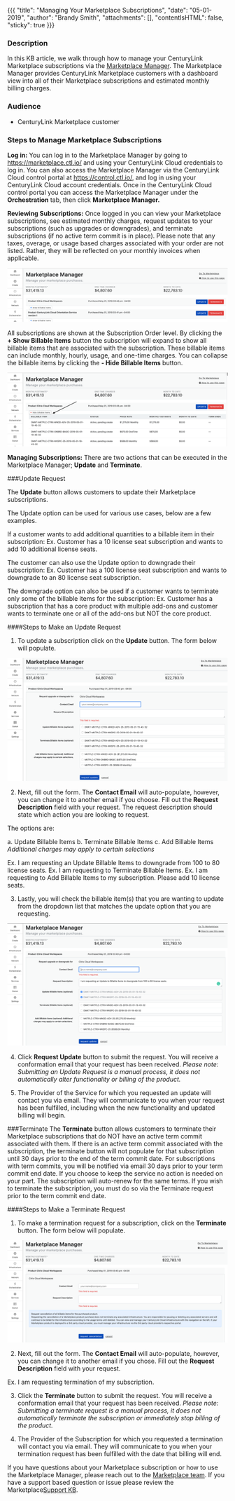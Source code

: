 {{{
"title": "Managing Your Marketplace Subscriptions",
"date": "05-01-2019",
"author": "Brandy Smith",
"attachments": [],
"contentIsHTML": false,
"sticky": true
}}}

### Description
In this KB article, we walk through how to manage your CenturyLink Marketplace subscriptions via the [Marketplace Manager](https://marketplace.ctl.io/). The Marketplace Manager provides CenturyLink Marketplace customers with a dashboard view into all of their Marketplace subscriptions and estimated monthly billing charges.

### Audience

* CenturyLink Marketplace customer

### Steps to Manage Marketplace Subscriptions

**Log in:** You can log in to the Marketplace Manager by going to https://marketplace.ctl.io/ and using your CenturyLink Cloud credentials to log in. You can also access the Marketplace Manager via the CenturyLink Cloud control portal at https://control.ctl.io/, and log in using your CenturyLink Cloud account credentials. Once in the CenturyLink Cloud control portal you can access the Marketplace Manager under the **Orchestration** tab, then click **Marketplace Manager.**

**Reviewing Subscriptions:** Once logged in you can view your Marketplace subscriptions, see estimated monthly charges, request updates to your subscriptions (such as upgrades or downgrades), and terminate subscriptions (if no active term commit is in place). Please note that any taxes, overage, or usage based charges associated with your order are not listed. Rather, they will be reflected on your monthly invoices when applicable.

  ![Marketplace Manager1](../../images/MM1.png)

All subscriptions are shown at the Subscription Order level. By clicking the **+ Show Billable Items** button the subscription will expand to show all billable items that are associated with the subscription. These billable items can include monthly, hourly, usage, and one-time charges. You can collapse the billable items by clicking the **- Hide Billable Items** button.

  ![Marketplace Manager2](../../images/MM2.png)

**Managing Subscriptions:** There are two actions that can be executed in the Marketplace Manager; **Update** and **Terminate**.

###Update Request

The **Update** button allows customers to update their Marketplace subscriptions.

The Update option can be used for various use cases, below are a few examples.  

If a customer wants to add additional quantities to a billable item in their subscription:
Ex. Customer has a 10 license seat subscription and wants to add 10 additional license seats.

The customer can also use the Update option to downgrade their subscription:
Ex. Customer has a 100 license seat subscription and wants to downgrade to an 80 license seat subscription.

The downgrade option can also be used if a customer wants to terminate only some of the billable items for the subscription:
Ex. Customer has a subscription that has a core product with multiple add-ons and customer wants to terminate one or all of the add-ons but NOT the core product.

####Steps to Make an Update Request

1. To update a subscription click on the **Update** button. The form below will populate.

  ![Marketplace Manager3](../../images/MM3.png)

2. Next, fill out the form. The **Contact Email** will auto-populate, however, you can change it to another email if you choose.
Fill out the **Request Description** field with your request. The request description should state which action you are looking to request.

The options are:

a. Update Billable Items
b. Terminate Billable Items
c. Add Billable Items *Additional charges may apply to certain selections*

Ex. I am requesting an Update Billable Items to downgrade from 100 to 80 license seats.
Ex. I am requesting to Terminate Billable Items.
Ex. I am requesting to Add Billable Items to my subscription. Please add 10 license seats.

3. Lastly, you will check the billable item(s) that you are wanting to update from the dropdown list that matches the update option that you are requesting.

  ![Marketplace Manager4](../../images/MM4.png)

4. Click **Request Update** button to submit the request. You will receive a conformation email that your request has been received. *Please note: Submitting an Update Request is a manual process, it does not automatically alter functionality or billing of the product.*

5. The Provider of the Service for which you requested an update will contact you via email. They will communicate to you when your request has been fulfilled, including when the new functionality and updated billing will begin.

###Terminate
The **Terminate** button allows customers to terminate their Marketplace subscriptions that do NOT have an active term commit associated with them. If there is an active term commit associated with the subscription, the terminate button will not populate for that subscription until 30 days prior to the end of the term commit date. For subscriptions with term commits, you will be notified via email 30 days prior to your term commit end date. If you choose to keep the service no action is needed on your part. The subscription will auto-renew for the same terms. If you wish to terminate the subscription, you must do so via the Terminate request prior to the term commit end date.

####Steps to Make a Terminate Request

1. To make a termination request for a subscription, click on the **Terminate** button. The form below will populate.

  ![Marketplace Manager5](../../images/MM5.png)

2. Next, fill out the form. The **Contact Email** will auto-populate, however, you can change it to another email if you chose.
Fill out the **Request Description** field with your request.

Ex. I am requesting termination of my subscription.

3. Click the **Terminate** button to submit the request. You will receive a conformation email that your request has been received. *Please note: Submitting a terminate request is a manual process, it does not automatically terminate the subscription or immediately stop billing of the product.*

5. The Provider of the Subscription for which you requested a termination will contact you via email. They will communicate to you when your termination request has been fulfilled with the date that billing will end.

If you have questions about your Marketplace subscription or how to use the Marketplace Manager, please reach out to the [Marketplace team](mailto:Marketplace@centurylink.com). If you have a support based question or issue please review the Marketplace[Support KB](../../software-support.md).


  
